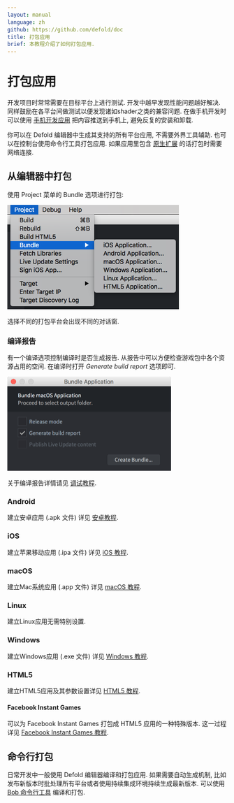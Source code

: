 ```yaml
---
layout: manual
language: zh
github: https://github.com/defold/doc
title: 打包应用
brief: 本教程介绍了如何打包应用.
---
```


# 打包应用

开发项目时常常需要在目标平台上进行测试. 开发中越早发现性能问题越好解决. 同样鼓励在各平台间做测试以便发现诸如shader之类的兼容问题. 在做手机开发时可以使用 [手机开发应用](/zh/manuals/dev-app/) 把内容推送到手机上, 避免反复的安装和卸载.

你可以在 Defold 编辑器中生成其支持的所有平台应用, 不需要外界工具辅助. 也可以在控制台使用命令行工具打包应用. 如果应用里包含 [原生扩展](/zh/manuals/extensions) 的话打包时需要网络连接.

## 从编辑器中打包

使用 Project 菜单的 Bundle 选项进行打包:

![](/manuals/images/bundling/bundle_menu.png)

选择不同的打包平台会出现不同的对话窗.

### 编译报告

有一个编译选项控制编译时是否生成报告. 从报告中可以方便检查游戏包中各个资源占用的空间. 在编译时打开 *Generate build report* 选项即可.

![build report](/manuals/images/profiling/build_report.png)

关于编译报告详情请见 [调试教程](/zh/manuals/profiling/#编译报告).


### Android

建立安卓应用 (.apk 文件) 详见 [安卓教程](/zh/manuals/android/#安卓应用打包).

### iOS

建立苹果移动应用 (.ipa 文件) 详见 [iOS 教程](/zh/manuals/ios/#iOS应用打包).

### macOS

建立Mac系统应用 (.app 文件) 详见 [macOS 教程](/zh/manuals/macos).

### Linux

建立Linux应用无需特别设置.

### Windows

建立Windows应用 (.exe 文件) 详见 [Windows 教程](/zh/manuals/windows).

### HTML5

建立HTML5应用及其参数设置详见 [HTML5 教程](/zh/manuals/html5/#HTML5游戏打包).

#### Facebook Instant Games

可以为 Facebook Instant Games 打包成 HTML5 应用的一种特殊版本. 这一过程详见 [Facebook Instant Games 教程](/zh/manuals/instant-games/).

## 命令行打包

日常开发中一般使用 Defold 编辑器编译和打包应用. 如果需要自动生成机制, 比如发布新版本时批处理所有平台或者使用持续集成环境持续生成最新版本. 可以使用 [Bob 命令行工具](/zh/manuals/bob/) 编译和打包.
